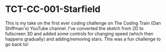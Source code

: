 # TCT-CC-001-Starfield

This is my take on the first ever coding challenge on The Coding Train (Dan Shiffman's) YouTube channel. I've converted the sketch from 2D to fullscreen 3D and added some controls for changing speed (which then happens gradually) and adding/removing stars. This was a fun challenge to go back to!